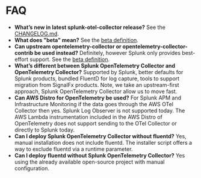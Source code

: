 # FAQ

- **What’s new in latest splunk-otel-collector release?** See the
  [CHANGELOG.md](../CHANGELOG.md).
- **What does "beta" mean?** See the [beta definition](beta-definition.md).
- **Can upstream opentelemetry-collector or opentelemetry-collector-contrib be
  used instead?** Definitely, however Splunk only provides best-effort support.
  See the [beta definition](beta-definition.md).
- **What’s different between Splunk OpenTelemetry Collector and OpenTelemetry
  Collector?** Supported by Splunk, better defaults for Splunk products,
  bundled FluentD for log capture, tools to support migration from SignalFx
  products. Note, we take an upstream-first approach, Splunk OpenTelemetry
  Collector allow us to move fast.
- **Can AWS Distro for OpenTelemetry be used?** For Splunk APM and
  Infrastructure Monitoring if the data goes through the AWS OTel Collector
  then yes. Splunk Log Observer is not supported today. The AWS Lambda
  instrumentation included in the AWS Distro of OpenTelemetry does not support
  sending to the OTel Collector or directly to Splunk today.
- **Can I deploy Splunk OpenTelemetry Collector without fluentd?** Yes, manual
  installation does not include fluentd. The installer script offers a way to
  exclude fluentd via a runtime parameter.
- **Can I deploy fluentd without Splunk OpenTelemetry Collector?** Yes using
  the already available open-source project with manual configuration.
